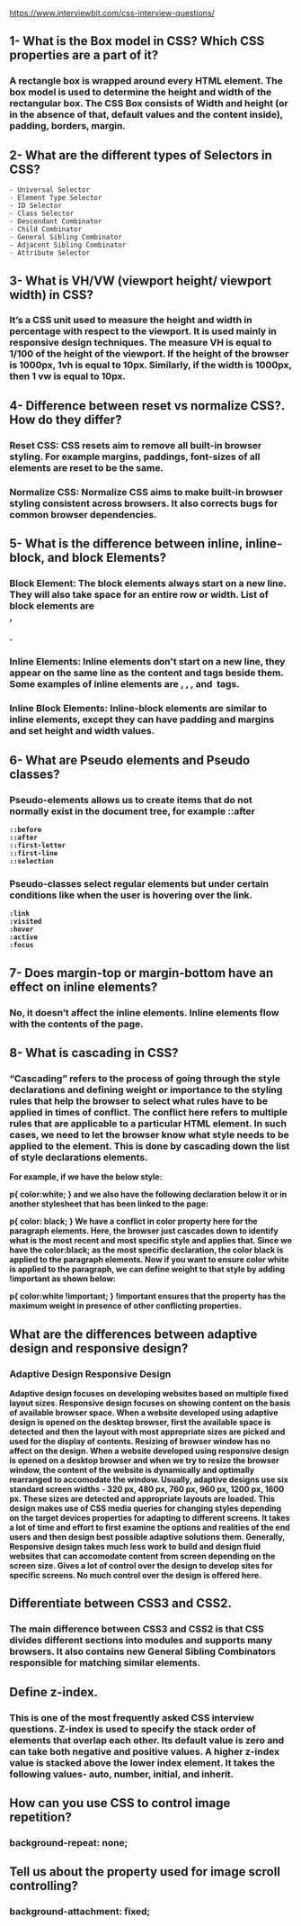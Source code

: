https://www.interviewbit.com/css-interview-questions/


## 1- What is the Box model in CSS? Which CSS properties are a part of it?
### A rectangle box is wrapped around every HTML element. The box model is used to determine the height and width of the rectangular box. The CSS Box consists of Width and height (or in the absence of that, default values and the content inside), padding, borders, margin.

## 2- What are the different types of Selectors in CSS?
    - Universal Selector
    - Element Type Selector
    - ID Selector
    - Class Selector
    - Descendant Combinator
    - Child Combinator
    - General Sibling Combinator
    - Adjacent Sibling Combinator
    - Attribute Selector
## 3- What is VH/VW (viewport height/ viewport width) in CSS?

### It’s a CSS unit used to measure the height and width in percentage with respect to the viewport. It is used mainly in responsive design techniques. The measure VH is equal to 1/100 of the height of the viewport. If the height of the browser is 1000px, 1vh is equal to 10px. Similarly, if the width is 1000px, then 1 vw is equal to 10px.

## 4- Difference between reset vs normalize CSS?. How do they differ?

###  Reset CSS: CSS resets aim to remove all built-in browser styling. For example margins, paddings, font-sizes of all elements are reset to be the same. 
### Normalize CSS: Normalize CSS aims to make built-in browser styling consistent across browsers. It also corrects bugs for common browser dependencies.

## 5- What is the difference between inline, inline-block, and block Elements?

### Block Element: The block elements always start on a new line. They will also take space for an entire row or width. List of block elements are <div>, <p>.

### Inline Elements: Inline elements don't start on a new line, they appear on the same line as the content and tags beside them. Some examples of inline elements are <a>, <span> , <strong>, and <img> tags. 

### Inline Block Elements: Inline-block elements are similar to inline elements, except they can have padding and margins and set height and width values.

## 6- What are Pseudo elements and Pseudo classes?

### Pseudo-elements allows us to create items that do not normally exist in the document tree, for example ::after 
    ::before
    ::after
    ::first-letter
    ::first-line
    ::selection

### Pseudo-classes select regular elements but under certain conditions like when the user is hovering over the link.
    :link
    :visited
    :hover
    :active
    :focus

## 7- Does margin-top or margin-bottom have an effect on inline elements?

### No, it doesn’t affect the inline elements. Inline elements flow with the contents of the page.

## 8- What is cascading in CSS?

### “Cascading” refers to the process of going through the style declarations and defining weight or importance to the styling rules that help the browser to select what rules have to be applied in times of conflict. The conflict here refers to multiple rules that are applicable to a particular HTML element. In such cases, we need to let the browser know what style needs to be applied to the element. This is done by cascading down the list of style declarations elements.

For example, if we have the below style:

p{
    color:white;
}
and we also have the following declaration below it or in another stylesheet that has been linked to the page:

p{
    color: black;
}
We have a conflict in color property here for the paragraph elements. Here, the browser just cascades down to identify what is the most recent and most specific style and applies that. Since we have the color:black; as the most specific declaration, the color black is applied to the paragraph elements. Now if you want to ensure color white is applied to the paragraph, we can define weight to that style by adding !important as shown below:

p{
    color:white !important;
}
!important ensures that the property has the maximum weight in presence of other conflicting properties.

## What are the differences between adaptive design and responsive design?

### Adaptive Design	Responsive Design
Adaptive design focuses on developing websites based on multiple fixed layout sizes.	Responsive design focuses on showing content on the basis of available browser space.
When a website developed using adaptive design is opened on the desktop browser, first the available space is detected and then the layout with most appropriate sizes are picked and used for the display of contents. Resizing of browser window has no affect on the design.	When a website developed using responsive design is opened on a desktop browser and when we try to resize the browser window, the content of the website is dynamically and optimally rearranged to accomodate the window.
Usually, adaptive designs use six standard screen widths - 320 px, 480 px, 760 px, 960 px, 1200 px, 1600 px. These sizes are detected and appropriate layouts are loaded.	This design makes use of CSS media queries for changing styles depending on the target devices properties for adapting to different screens.
It takes a lot of time and effort to first examine the options and realities of the end users and then design best possible adaptive solutions them.	Generally, Responsive design takes much less work to build and design fluid websites that can accomodate content from screen depending on the screen size.
Gives a lot of control over the design to develop sites for specific screens.	No much control over the design is offered here.


## Differentiate between CSS3 and CSS2.

### The main difference between CSS3 and CSS2 is that CSS divides different sections into modules and supports many browsers. It also contains new General Sibling Combinators responsible for matching similar elements.

## Define z-index.
### This is one of the most frequently asked CSS interview questions. Z-index is used to specify the stack order of elements that overlap each other. Its default value is zero and can take both negative and positive values. A higher z-index value is stacked above the lower index element. It takes the following values- auto, number, initial, and inherit. 

## How can you use CSS to control image repetition?
###  background-repeat: none;

## Tell us about the property used for image scroll controlling?
###  background-attachment: fixed;


